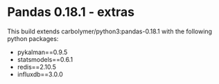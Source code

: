 # Pandas 0.18.1 - extras
This build extends carbolymer/python3:pandas-0.18.1 with the following python packages:
* pykalman==0.9.5
* statsmodels==0.6.1
* redis==2.10.5
* influxdb==3.0.0